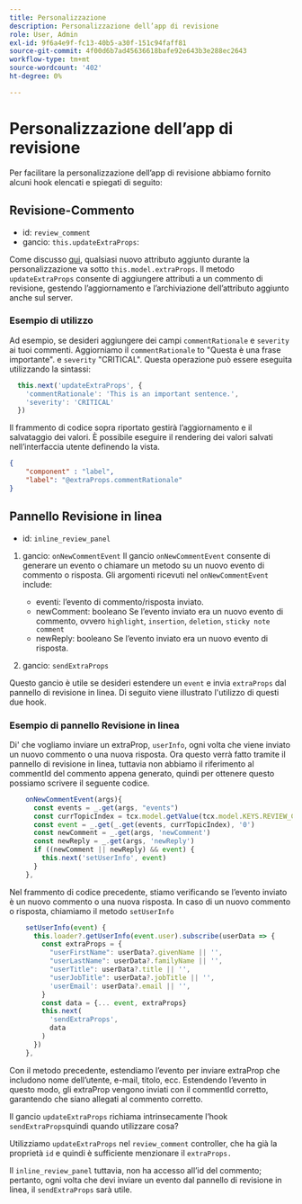 ```yaml
---
title: Personalizzazione
description: Personalizzazione dell’app di revisione
role: User, Admin
exl-id: 9f6a4e9f-fc13-40b5-a30f-151c94faff81
source-git-commit: 4f00d6b7ad45636618bafe92e643b3e288ec2643
workflow-type: tm+mt
source-wordcount: '402'
ht-degree: 0%

---
```


# Personalizzazione dell’app di revisione

Per facilitare la personalizzazione dell’app di revisione abbiamo fornito alcuni hook elencati e spiegati di seguito:

## Revisione-Commento

- id: `review_comment`
- gancio: `this.updateExtraProps`:

Come discusso [qui](../../aem_guides_framework/basic-customisation.md), qualsiasi nuovo attributo aggiunto durante la personalizzazione va sotto `this.model.extraProps`. Il metodo `updateExtraProps` consente di aggiungere attributi a un commento di revisione, gestendo l’aggiornamento e l’archiviazione dell’attributo aggiunto anche sul server.

### Esempio di utilizzo

Ad esempio, se desideri aggiungere dei campi `commentRationale` e `severity` ai tuoi commenti.
Aggiorniamo il `commentRationale` to &quot;Questa è una frase importante&quot;. e `severity` &quot;CRITICAL&quot;.
Questa operazione può essere eseguita utilizzando la sintassi:

```typescript
  this.next('updateExtraProps', {
    'commentRationale': 'This is an important sentence.',
    'severity': 'CRITICAL'
  })
```

Il frammento di codice sopra riportato gestirà l’aggiornamento e il salvataggio dei valori. È possibile eseguire il rendering dei valori salvati nell’interfaccia utente definendo la vista.

```JSON
{
    "component" : "label",
    "label": "@extraProps.commentRationale"
}
```

## Pannello Revisione in linea

- id: `inline_review_panel`

1. gancio: `onNewCommentEvent`
Il gancio `onNewCommentEvent` consente di generare un evento o chiamare un metodo su un nuovo evento di commento o risposta.
Gli argomenti ricevuti nel `onNewCommentEvent` include:
   - eventi: l’evento di commento/risposta inviato.
   - newComment: booleano Se l’evento inviato era un nuovo evento di commento, ovvero `highlight`, `insertion`, `deletion`, `sticky note comment`
   - newReply: booleano Se l’evento inviato era un nuovo evento di risposta.

2. gancio: `sendExtraProps`

Questo gancio è utile se desideri estendere un `event` e invia `extraProps` dal pannello di revisione in linea. Di seguito viene illustrato l&#39;utilizzo di questi due hook.

### Esempio di pannello Revisione in linea

Di&#39; che vogliamo inviare un extraProp, `userInfo`, ogni volta che viene inviato un nuovo commento o una nuova risposta. Ora questo verrà fatto tramite il pannello di revisione in linea, tuttavia non abbiamo il riferimento al commentId del commento appena generato, quindi per ottenere questo possiamo scrivere il seguente codice.

```typescript
    onNewCommentEvent(args){
      const events = _.get(args, "events")
      const currTopicIndex = tcx.model.getValue(tcx.model.KEYS.REVIEW_CURR_TOPIC) || this.getValue('currTopicIndex') || "0"
      const event = _.get(_.get(events, currTopicIndex), '0')
      const newComment = _.get(args, 'newComment')
      const newReply = _.get(args, 'newReply')
      if ((newComment || newReply) && event) {
        this.next('setUserInfo', event)
      }
    },
```

Nel frammento di codice precedente, stiamo verificando se l’evento inviato è un nuovo commento o una nuova risposta. In caso di un nuovo commento o risposta, chiamiamo il metodo `setUserInfo`

```typescript
    setUserInfo(event) {
      this.loader?.getUserInfo(event.user).subscribe(userData => {
        const extraProps = {
          "userFirstName": userData?.givenName || '',
          "userLastName": userData?.familyName || '',
          "userTitle": userData?.title || '',
          "userJobTitle": userData?.jobTitle || '',
          'userEmail': userData?.email || '',
        }
        const data = {... event, extraProps}
        this.next(
          'sendExtraProps',
          data
        )
      })
    },
```

Con il metodo precedente, estendiamo l’evento per inviare extraProp che includono nome dell’utente, e-mail, titolo, ecc. Estendendo l’evento in questo modo, gli extraProp vengono inviati con il commentId corretto, garantendo che siano allegati al commento corretto.

Il gancio `updateExtraProps` richiama intrinsecamente l’hook `sendExtraProps`quindi quando utilizzare cosa?

Utilizziamo `updateExtraProps` nel `review_comment` controller, che ha già la proprietà `id` e quindi è sufficiente menzionare il `extraProps.`

Il `inline_review_panel` tuttavia, non ha accesso all’id del commento; pertanto, ogni volta che devi inviare un evento dal pannello di revisione in linea, il `sendExtraProps` sarà utile.
